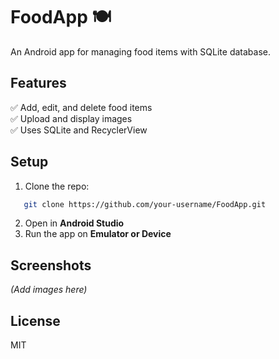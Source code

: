 # FoodApp 🍽️

An Android app for managing food items with SQLite database.

## Features
✅ Add, edit, and delete food items  
✅ Upload and display images  
✅ Uses SQLite and RecyclerView  

## Setup
1. Clone the repo:

```sh
   git clone https://github.com/your-username/FoodApp.git
```

2. Open in **Android Studio**  
3. Run the app on **Emulator or Device**  

## Screenshots
*(Add images here)*  

## License
MIT
